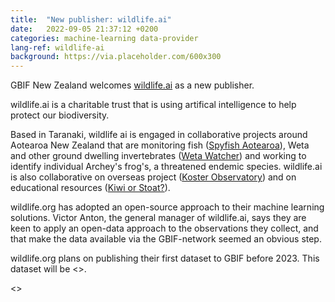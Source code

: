 ```yaml
---
title:  "New publisher: wildlife.ai"
date:   2022-09-05 21:37:12 +0200
categories: machine-learning data-provider
lang-ref: wildlife-ai
background: https://via.placeholder.com/600x300
---
```


GBIF New Zealand welcomes [wildlife.ai](https://www.wildlife.ai/) as a new publisher.

wildlife.ai is a charitable trust that is using artifical intelligence to help protect our biodiversity.

Based in Taranaki, wildlife ai is engaged in collaborative projects around Aotearoa New Zealand that are monitoring fish ([Spyfish Aotearoa](https://www.wildlife.ai/projects/spyfish-aotearoa/)), Weta and other ground dwelling invertebrates ([Weta Watcher](https://www.wildlife.ai/projects/weta-watcher/)) and working to identify individual Archey's frog's, a threatened endemic species.  wildlife.ai is also collaborative on overseas project ([Koster Observatory](https://www.wildlife.ai/projects/koster-observatory/)) and on educational resources ([Kiwi or Stoat?](https://www.wildlife.ai/courses/identifying-photographs-of-animals-kiwi-or-stoat/)).

wildlife.org has adopted an open-source approach to their machine learning solutions.  Victor Anton, the general manager of wildlife.ai, says they are keen to apply an open-data approach to the observations they collect, and that make the data available via the GBIF-network seemed an obvious step.  

wildlife.org plans on publishing their first dataset to GBIF before 2023.  This dataset will be <<automated observations from Spyfish Aotearoa captured at Goat Island from XXX to XXX.  They will then progressively publish additional data sets as XXXX>>.

<<image from the data>>